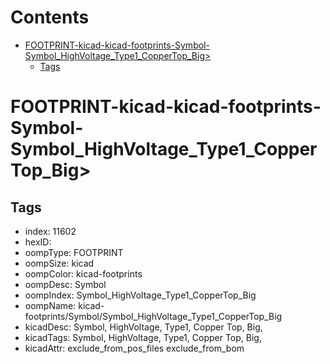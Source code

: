 



Contents
========

* [FOOTPRINT-kicad-kicad-footprints-Symbol-Symbol_HighVoltage_Type1_CopperTop_Big>](#footprint-kicad-kicad-footprints-symbol-symbol_highvoltage_type1_coppertop_big)
	* [Tags](#tags)

# FOOTPRINT-kicad-kicad-footprints-Symbol-Symbol_HighVoltage_Type1_CopperTop_Big>

## Tags

- index: 11602
- hexID: 
- oompType: FOOTPRINT
- oompSize: kicad
- oompColor: kicad-footprints
- oompDesc: Symbol
- oompIndex: Symbol_HighVoltage_Type1_CopperTop_Big
- oompName: kicad-footprints/Symbol/Symbol_HighVoltage_Type1_CopperTop_Big
- kicadDesc: Symbol, HighVoltage, Type1, Copper Top, Big,
- kicadTags: Symbol, HighVoltage, Type1, Copper Top, Big,
- kicadAttr: exclude_from_pos_files exclude_from_bom

